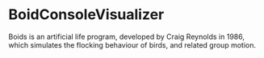 # BoidConsoleVisualizer
Boids is an artificial life program, developed by Craig Reynolds in 1986, which simulates the flocking behaviour of birds, and related group motion.

